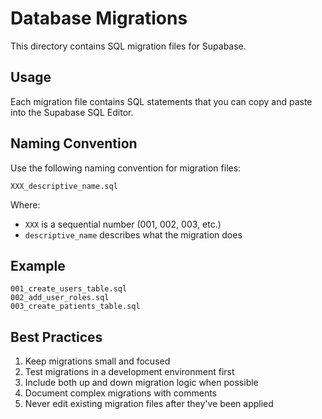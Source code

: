 # Database Migrations

This directory contains SQL migration files for Supabase.

## Usage

Each migration file contains SQL statements that you can copy and paste into the Supabase SQL Editor.

## Naming Convention

Use the following naming convention for migration files:

```
XXX_descriptive_name.sql
```

Where:
- `XXX` is a sequential number (001, 002, 003, etc.)
- `descriptive_name` describes what the migration does

## Example

```
001_create_users_table.sql
002_add_user_roles.sql
003_create_patients_table.sql
```

## Best Practices

1. Keep migrations small and focused
2. Test migrations in a development environment first
3. Include both up and down migration logic when possible
4. Document complex migrations with comments
5. Never edit existing migration files after they've been applied

